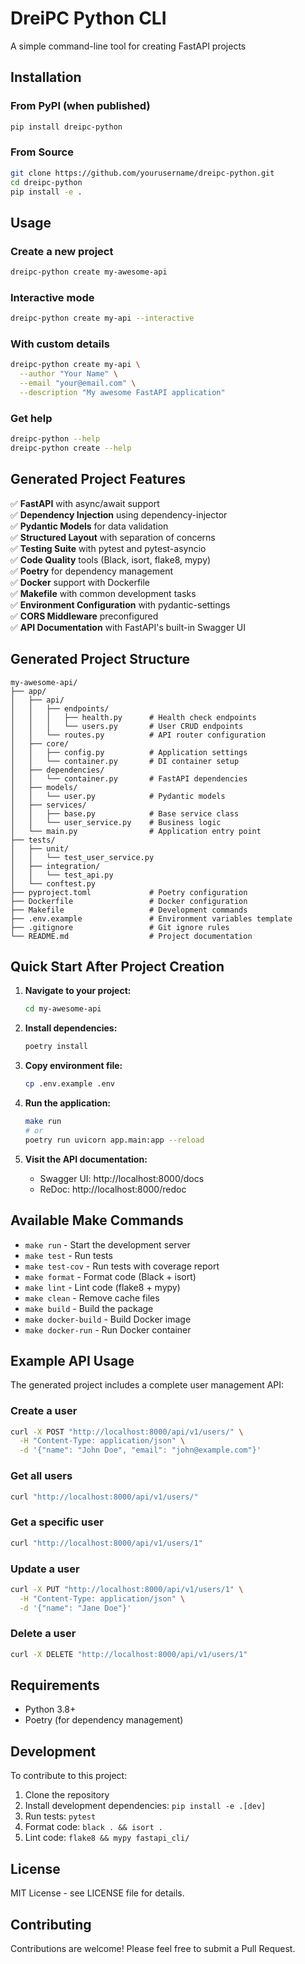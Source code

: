 # DreiPC Python CLI

A simple command-line tool for creating FastAPI projects

## Installation

### From PyPI (when published)
```bash
pip install dreipc-python
```

### From Source
```bash
git clone https://github.com/yourusername/dreipc-python.git
cd dreipc-python
pip install -e .
```

## Usage

### Create a new project
```bash
dreipc-python create my-awesome-api
```

### Interactive mode
```bash
dreipc-python create my-api --interactive
```

### With custom details
```bash
dreipc-python create my-api \
  --author "Your Name" \
  --email "your@email.com" \
  --description "My awesome FastAPI application"
```

### Get help
```bash
dreipc-python --help
dreipc-python create --help
```

## Generated Project Features

✅ **FastAPI** with async/await support  
✅ **Dependency Injection** using dependency-injector  
✅ **Pydantic Models** for data validation  
✅ **Structured Layout** with separation of concerns  
✅ **Testing Suite** with pytest and pytest-asyncio  
✅ **Code Quality** tools (Black, isort, flake8, mypy)  
✅ **Poetry** for dependency management  
✅ **Docker** support with Dockerfile  
✅ **Makefile** with common development tasks  
✅ **Environment Configuration** with pydantic-settings  
✅ **CORS Middleware** preconfigured  
✅ **API Documentation** with FastAPI's built-in Swagger UI  

## Generated Project Structure

```
my-awesome-api/
├── app/
│   ├── api/
│   │   ├── endpoints/
│   │   │   ├── health.py      # Health check endpoints
│   │   │   └── users.py       # User CRUD endpoints
│   │   └── routes.py          # API router configuration
│   ├── core/
│   │   ├── config.py          # Application settings
│   │   └── container.py       # DI container setup
│   ├── dependencies/
│   │   └── container.py       # FastAPI dependencies
│   ├── models/
│   │   └── user.py            # Pydantic models
│   ├── services/
│   │   ├── base.py            # Base service class
│   │   └── user_service.py    # Business logic
│   └── main.py                # Application entry point
├── tests/
│   ├── unit/
│   │   └── test_user_service.py
│   ├── integration/
│   │   └── test_api.py
│   └── conftest.py
├── pyproject.toml             # Poetry configuration
├── Dockerfile                 # Docker configuration
├── Makefile                   # Development commands
├── .env.example               # Environment variables template
├── .gitignore                 # Git ignore rules
└── README.md                  # Project documentation
```

## Quick Start After Project Creation

1. **Navigate to your project:**
   ```bash
   cd my-awesome-api
   ```

2. **Install dependencies:**
   ```bash
   poetry install
   ```

3. **Copy environment file:**
   ```bash
   cp .env.example .env
   ```

4. **Run the application:**
   ```bash
   make run
   # or
   poetry run uvicorn app.main:app --reload
   ```

5. **Visit the API documentation:**
   - Swagger UI: http://localhost:8000/docs
   - ReDoc: http://localhost:8000/redoc

## Available Make Commands

- `make run` - Start the development server
- `make test` - Run tests
- `make test-cov` - Run tests with coverage report
- `make format` - Format code (Black + isort)
- `make lint` - Lint code (flake8 + mypy)
- `make clean` - Remove cache files
- `make build` - Build the package
- `make docker-build` - Build Docker image
- `make docker-run` - Run Docker container

## Example API Usage

The generated project includes a complete user management API:

### Create a user
```bash
curl -X POST "http://localhost:8000/api/v1/users/" \
  -H "Content-Type: application/json" \
  -d '{"name": "John Doe", "email": "john@example.com"}'
```

### Get all users
```bash
curl "http://localhost:8000/api/v1/users/"
```

### Get a specific user
```bash
curl "http://localhost:8000/api/v1/users/1"
```

### Update a user
```bash
curl -X PUT "http://localhost:8000/api/v1/users/1" \
  -H "Content-Type: application/json" \
  -d '{"name": "Jane Doe"}'
```

### Delete a user
```bash
curl -X DELETE "http://localhost:8000/api/v1/users/1"
```

## Requirements

- Python 3.8+
- Poetry (for dependency management)

## Development

To contribute to this project:

1. Clone the repository
2. Install development dependencies: `pip install -e .[dev]`
3. Run tests: `pytest`
4. Format code: `black . && isort .`
5. Lint code: `flake8 && mypy fastapi_cli/`

## License

MIT License - see LICENSE file for details.

## Contributing

Contributions are welcome! Please feel free to submit a Pull Request.